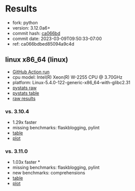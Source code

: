 # Results

- fork: python
- version: 3.12.0a6+
- commit hash: [ca066bd](https://github.com/python/cpython/commit/ca066bd)
- commit date: 2023-03-09T09:50:33-07:00
- ref: ca066bdbed85094a9c4d

## linux x86_64 (linux)

- [GitHub Action run](https://github.com/faster-cpython/benchmarking/actions/runs/4377793584)
- cpu model: Intel(R) Xeon(R) W-2255 CPU @ 3.70GHz
- platform: Linux-5.4.0-122-generic-x86_64-with-glibc2.31
- [pystats raw](bm-20230309-linux-x86_64-python-ca066bdbed85094a9c4d-3.12.0a6%2B-ca066bd-pystats.json)
- [pystats table](bm-20230309-linux-x86_64-python-ca066bdbed85094a9c4d-3.12.0a6%2B-ca066bd-pystats.md)
- [raw results](bm-20230309-linux-x86_64-python-ca066bdbed85094a9c4d-3.12.0a6%2B-ca066bd.json)

### vs. 3.10.4

- 1.29x faster
- missing benchmarks: flaskblogging, pylint
- [table](bm-20230309-linux-x86_64-python-ca066bdbed85094a9c4d-3.12.0a6%2B-ca066bd-vs-3.10.4.md)
- [plot](bm-20230309-linux-x86_64-python-ca066bdbed85094a9c4d-3.12.0a6%2B-ca066bd-vs-3.10.4.png)

### vs. 3.11.0

- 1.03x faster \*
- missing benchmarks: flaskblogging, pylint
- new benchmarks: comprehensions
- [table](bm-20230309-linux-x86_64-python-ca066bdbed85094a9c4d-3.12.0a6%2B-ca066bd-vs-3.11.0.md)
- [plot](bm-20230309-linux-x86_64-python-ca066bdbed85094a9c4d-3.12.0a6%2B-ca066bd-vs-3.11.0.png)

